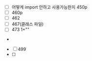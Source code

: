 - [ ] 어떻게 import 안하고 사용가능한지 450p
- [ ]  460p
- [ ] 462
- [ ] 467(클래스 파일)
- [ ] 473 1+""
- 
- [ ] 499
- [ ] 